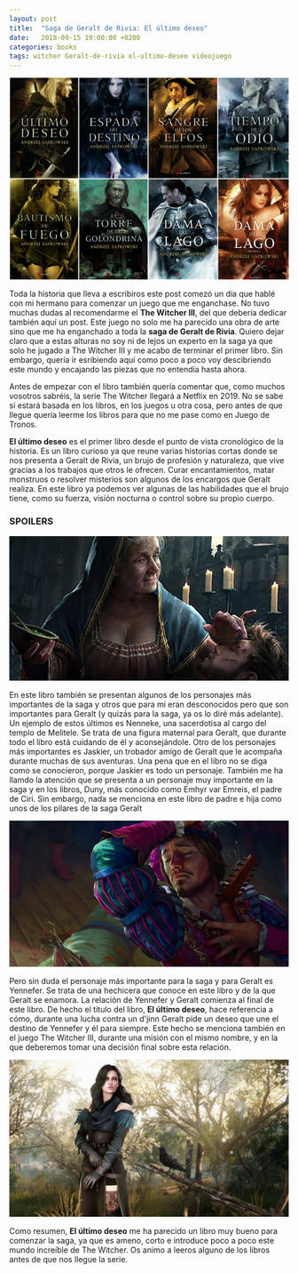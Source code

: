 ```yaml
---
layout: post
title:  "Saga de Geralt de Rivia: El último deseo"
date:   2018-09-15 19:00:00 +0200
categories: books
tags: witcher Geralt-de-rivia el-ultimo-deseo videojuego
---
```


![Saga de Geralt de Rivia](/assets/images/media/saga-gerald-de-rivia-witcher.jpg)

Toda la historia que lleva a escribiros este post comezó un día que hablé con mi hermano para comenzar un juego que me enganchase. No tuvo muchas dudas al recomendarme el **The Witcher III**, del que debería dedicar también aquí un post. Este juego no solo me ha parecido una obra de arte sino que me ha enganchado a toda la **saga de Geralt de Rivia**. Quiero dejar claro que a estas alturas no soy ni de lejos un experto en la saga ya que solo he jugado a The Witcher III y me acabo de terminar el primer libro. Sin embargo, quería ir esribiendo aquí como poco a poco voy descibriendo este mundo y encajando las piezas que no entendía hasta ahora.

Antes de empezar con el libro también quería comentar que, como muchos vosotros sabréis, la serie The Witcher llegará a Netflix en 2019. No se sabe si estará basada en los libros, en los juegos u otra cosa, pero antes de que llegue quería leerme los libros para que no me pase como en Juego de Tronos.

**El último deseo** es el primer libro desde el punto de vista cronológico de la historia. Es un libro curioso ya que reune varias historias cortas donde se nos presenta a Geralt de Rivia, un brujo de profesión y naturaleza, que vive gracias a los trabajos que otros le ofrecen. Curar encantamientos, matar monstruos o resolver misterios son algunos de los encargos que Geralt realiza. En este libro ya podemos ver algunas de las habilidades que el brujo tiene, como su fuerza, visión nocturna o control sobre su propio cuerpo.

### **SPOILERS**

![Saga de Geralt de Rivia](/assets/images/media/nenneke.jpg)

En este libro también se presentan algunos de los personajes más importantes de la saga y otros que para mi eran desconocidos pero que son importantes para Geralt (y quizás para la saga, ya os lo diré más adelante). Un ejemplo de estos últimos es Nenneke, una sacerdotisa al cargo del templo de Melitele. Se trata de una figura maternal para Geralt, que durante todo el libro está cuidando de él y aconsejándole. Otro de los personajes más importantes es Jaskier, un trobador amigo de Geralt que le acompaña durante muchas de sus aventuras. Una pena que en el libro no se diga como se conocieron, porque Jaskier es todo un personaje. También me ha llamdo la atención que se presenta a un personaje muy importante en la saga y en los libros, Duny, más conocido como Emhyr var Emreis, el padre de Ciri. Sin embargo, nada se menciona en este libro de padre e hija como unos de los pilares de la saga Geralt

![Saga de Geralt de Rivia](/assets/images/media/jaskier.jpg) 

Pero sin duda el personaje más importante para la saga y para Geralt es Yennefer. Se trata de una hechicera que conoce en este libro y de la que Geralt se enamora. La relación de Yennefer y Geralt comienza al final de este libro. De hecho el título del libro, **El último deseo**, hace referencia a cómo, durante una lucha contra un d'jinn Geralt pide un deseo que une el destino de Yennefer y él para siempre. Este hecho se menciona también en el juego The Witcher III, durante una misión 
con el mismo nombre, y en la que deberemos tomar una decisión final sobre esta relación.

![Saga de Geralt de Rivia](/assets/images/media/yennefer.jpg) 

Como resumen, **El último deseo** me ha parecido un libro muy bueno para comenzar la saga, ya que es ameno, corto e introduce poco a poco este mundo increíble de The Witcher. Os animo a leeros alguno de los libros antes de que nos llegue la serie.